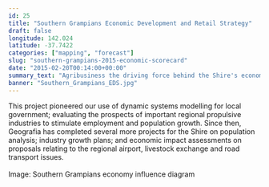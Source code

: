 ```yaml
---
id: 25
title: "Southern Grampians Economic Development and Retail Strategy"
draft: false
longitude: 142.024
latitude: -37.7422
categories: ["mapping", "forecast"]
slug: "southern-grampians-2015-economic-scorecard"
date: "2015-02-20T00:14:00+00:00"
summary_text: "Agribusiness the driving force behind the Shire's economy"
banner: "Southern_Grampians_EDS.jpg"
---
```


<div><div>This project pioneered our use of dynamic systems modelling for local government; evaluating the prospects of important regional propulsive industries to stimulate employment and population growth. Since then, Geografia has completed several more projects for the Shire on population analysis; industry growth plans; and economic impact assessments on proposals relating to&nbsp;the regional airport,&nbsp;livestock exchange and&nbsp;road transport issues.<br><br></div></div><div><span class="wysiwyg-color-silver">Image: Southern Grampians economy influence diagram</span></div>
